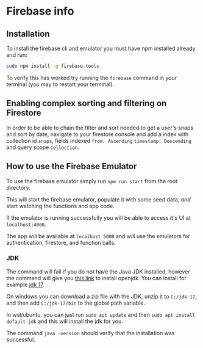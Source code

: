 # Firebase info

## Installation

To install the firebase cli and emulator you must have npm installed already and run:

```bash
sudo npm install -g firebase-tools
```

To verify this has worked try running the `firebase` command in your terminal (you may to restart your terminal).

## Enabling complex sorting and filtering on Firestore

In order to be able to chain the filter and sort needed to get a user's snaps and sort by date, navigate to your firestore console and add a index with collection id `snaps`, fields indexed `from: Ascending` `timestamp: Descending` and query scope `Collection`.

## How to use the Firebase Emulator

To use the firebase emulator simply run `npm run start` from the root directory.

This will start the firebase emulator, populate it with some seed data, _and_ start watching the functions and app code.

If the emulator is running successfully you will be able to access it's UI at `localhost:4000`.

The app will be available at `localhost:5000` and will use the emulators for authentication, firestore, and function calls.

### JDK

The command will fail if you do not have the Java JDK installed, however the command will give you [this link](https://openjdk.java.net/install/) to install openjdk. You can install for example [jdk 17](https://jdk.java.net/17/).

On windows you can download a zip file with the JDK, unzip it to `C:/jdk-17`, and then add `C:/jdk-17/bin` to the global path variable.

In wsl/ubuntu, you can just run `sudo apt update` and then `sudo apt install default-jdk` and this will install the jdk for you.

The command `java -version` should verify that the installation was successful.
